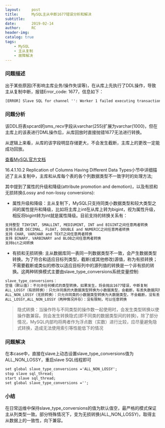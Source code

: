 ```yaml
---
layout:     post
title:      MySQL主从中断1677错误分析和解决
subtitle:  	
date:       2019-02-14
author:     RC
header-img: 
catalog: true
tags:
    - MySQL
    - 主从复制
    - 故障解决
---
```



### 问题描述

出于某些原因(不影响主库业务/操作失误等)，在从库上先执行了DDL操作，导致主从复制中断，报错Error_code: 1677，信息如下：

```html
[ERROR] Slave SQL for channel '': Worker 1 failed executing transaction '816c4006-3fa8-11eb-ba0c-f898efa401f9:246753265' at master log binlog.000523, end_log_pos 1059154170; Column 7 of table 'spcard.sms_recv' cannot be converted from type 'varchar(1020(bytes))' to type 'varchar(4000(bytes) utf8mb4)', Error_code: 1677
```

### 问题分析

该DDL将表spcard的sms_recv字段从varchar(255)扩展为varchar(1000)，但在主库上的该表进行DML操作后，从库回放时直接抛错1677无法进行转换。

从逻辑上来看，从库的该字段明显存储更大，不会发生截断，主库上的更改一定能成功回放。

[查看MySQL官方文档](https://dev.mysql.com/doc/refman/5.7/en/replication-features-differing-tables.html#replication-features-attribute-promotion)

16.4.1.10.2 Replication of Columns Having Different Data Types小节中详细描述了主从复制中，主库和从库每个表的各个列数据类型不一致字时的处理方法;

其中提到了属性的升级和降级(attribute promotion and demotion)，以及有损和无损转换(Lossy and non-lossy conversions):

- 属性升级和降级：主从复制下，MySQL只支持同类小数据类型和较大类型之间的属性提升和降级，比如将主库上int在从库上转为bigint，视为属性升级，相反将bigint转为int就是属性降级。目前支持的转换关系有：

```html
支持整型 TINYINT, SMALLINT, MEDIUMINT, INT and BIGINT之间任意两者转换
支持浮点数 DECIMAL, FLOAT, DOUBLE and NUMERIC之间任意两者转换
支持 CHAR, VARCHAR and TEXT之间任意两者转换
支持 BINARY, VARBINARY and BLOB之间任意两者转换
支持bit之间转换
```

- 有损和无损转换: 主从数据库同一表同一列数据类型不一致，会产生数据类型转换。为了符合和适应目标列类型，截断(或其他修改)源值，称为有损转换；不需要截断或类似的修改以适应目标列中的源列值的转换是一个非有损的转换。这两种转换模式主要由slave_type_conversions系统变量控制:

```html
slave_type_conversions：
空值（默认值)：不允许任何模式的类型转换，如果发生，将会抛出1677错误，中断复制
ALL_LOSSY（有损转换）：只允许同类的大数据类型转换为小数据类型，会截断，有丢失数据风险
ALL_NON_LOSSY（无损转换）：只允许同类的小数据类型转换为大数据类型，不会截断，没有丢失数据风险
ALL_LOSSY,ALL_NON_LOSSY（两种情况并存）：没有限制，可以任意转换
```

> 隐式转换：当操作符与不同类型的操作数一起使用时，会发生类型转换以使操作数兼容。则会发生转换隐式(即不同类的数据类型间的转换)，除了部分情况，MySQL内部均将两者作为浮点数（实数）进行比较，应尽量避免隐式转换，造成无法使用索引等性能低下的情况

### 问题解决

在本case中，直接在slave上动态设置slave_type_conversions值为ALL_NON_LOSSY，重启slave SQL线程即可

```html
set global slave_type_conversions ='ALL_NON_LOSSY';
stop slave sql_thread;
start slave sql_thread;
set global slave_type_conversions ='';
```

### 小结

在日常运维中保持slave_type_conversions的值为默认值空，最严格的模式保证主从列类型一致。部分特殊情况下，变为无损转换(ALL_NON_LOSSY)，取得主从数据上的一致性，向下兼容。